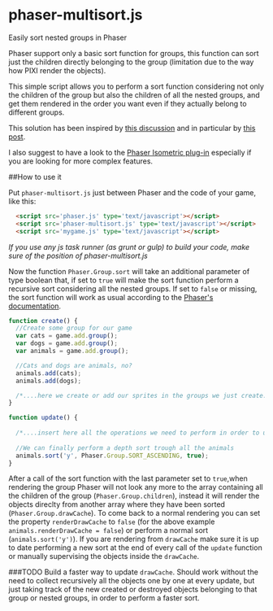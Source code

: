# phaser-multisort.js
Easily sort nested groups in Phaser

Phaser support only a basic sort function for groups, this function can sort just the children directly belonging to the group (limitation due to the way how PIXI render the objects). 

This simple script allows you to perform a sort function considering not only the children of the group but also the children of all the nested groups, and get them rendered in the order you want even if they actually belong to different groups.

This solution has been inspired by [this discussion](http://www.html5gamedevs.com/topic/3085-depth-sort-multiple-groups) and in particular by [this post](http://www.html5gamedevs.com/topic/3085-depth-sort-multiple-groups/#post_id_34989).

I also suggest to have a look to the [Phaser Isometric plug-in](http://rotates.org/phaser/iso/) especially if you are looking for more complex features.

##How to use it

Put `phaser-multisort.js` just between Phaser and the code of your game, like this:
```html
  <script src='phaser.js' type='text/javascript'></script>
  <script src='phaser-multisort.js' type='text/javascript'></script>
  <script src='mygame.js' type='text/javascript'></script>
```
*If you use any js task runner (as grunt or gulp) to build your code, make sure of the position of phaser-multisort.js*

Now the function `Phaser.Group.sort` will take an additional parameter of type boolean that, if set to `true` will make the sort function perform a recursive sort considering all the nested groups.
If set to `false` or missing, the sort function will work as usual according to the [Phaser's documentation](https://phaser.io/docs/2.3.0/Phaser.Group.html#sort).

```javascript
function create() {
  //Create some group for our game
  var cats = game.add.group();
  var dogs = game.add.group();
  var animals = game.add.group();

  //Cats and dogs are animals, no?
  animals.add(cats);
  animals.add(dogs);

  /*....here we create or add our sprites in the groups we just create...*/
}

function update() {
  
  /*....insert here all the operations we need to perform in order to update the game...*/
  
  //We can finally perform a depth sort trough all the animals
  animals.sort('y', Phaser.Group.SORT_ASCENDING, true);
}
```

After a call of the sort function with the last parameter set to `true`,when rendering the group Phaser will not look any more to the array containing all the children of the group (`Phaser.Group.children`), instead it will render the objects direclty from another array where they have been sorted (`Phaser.Group.drawCache`).
To come back to a normal rendering you can set the property `renderDrawCache` to `false` (for the above example `animals.renderDrawCache = false`) or perform a normal sort (`animals.sort('y')`).
If you are rendering from `drawCache` make sure it is up to date performing a new sort at the end of every call of the `update` function or manually supervising the objects inside the `drawCache`.


###TODO
Build a faster way to update `drawCache`. Should work without the need to collect recursively all the objects one by one at every update, but just taking track of the new created or destroyed objects belonging to that group or nested groups, in order to perform a faster sort.

